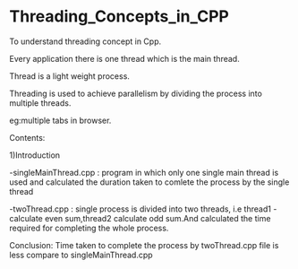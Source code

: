 # Threading_Concepts_in_CPP
To understand threading concept in Cpp.

Every application there is one thread which is the main thread.


Thread is a light weight process.

Threading is used to achieve parallelism by dividing the process into multiple threads.

eg:multiple tabs in browser.

Contents:

1)Introduction
  
  -singleMainThread.cpp : program in which only one single main thread is used and calculated the duration taken to comlete the process by the single thread
  
  -twoThread.cpp : single process is divided into two threads, i.e thread1 - calculate even sum,thread2 calculate odd sum.And calculated the time required for completing the whole process.

  Conclusion: Time taken to complete the process by twoThread.cpp file is less compare to singleMainThread.cpp
